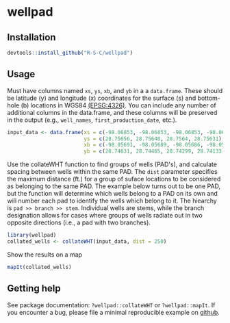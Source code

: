 <!-- README.md is generated from README.Rmd. Please edit that file -->

# wellpad

## Installation

``` r
devtools::install_github("R-S-C/wellpad")
```
## Usage

Must have columns named `xs`, `ys`, `xb`, and `yb` in a a `data.frame`. These should be latitude (y)
and longitude (x) coordinates for the surface (s) and bottom-hole (b) locations in WGS84
[(EPSG:4326)](https://spatialreference.org/ref/epsg/wgs-84/). You can include any number of
additional columns in the data.frame, and these columns will be preserved in the output (e.g.,
`well_names`, `first_production_date`, etc.).

``` r
input_data <- data.frame(xs = c(-98.06853, -98.06853, -98.06853, -98.06853),
                         ys = c(28.75656, 28.75648, 28.7564, 28.75631),
                         xb = c(-98.05691, -98.05689, -98.05686, -98.05683),
                         yb = c(28.74631, 28.74465, 28.74299, 28.74133))

```

Use the collateWHT function to find groups of wells (PAD's), and calculate spacing between wells
within the same PAD. The `dist` parameter specifies the maximum distance (ft.) for a group of suface
locations to be considered as belonging to the same PAD. The example below turns out to be one PAD,
but the function will determine which wells belong to a PAD on its own and will number each pad to
identify the wells which belong to it. The hiearchy is `pad >> branch >> stem`. Individual wells are
stems, while the branch designation allows for cases where groups of wells radiate out in two
opposite directions (i.e., a pad with two branches).

``` r
library(wellpad)
collated_wells <- collateWHT(input_data, dist = 250)
```

Show the results on a map

``` r
mapIt(collated_wells)
```

## Getting help

See package documentation: `?wellpad::collateWHT` or `?wellpad::mapIt`. If you encounter a bug,
please file a minimal reproducible example on [github](https://github.com/R-S-C/wellpad/issues).
